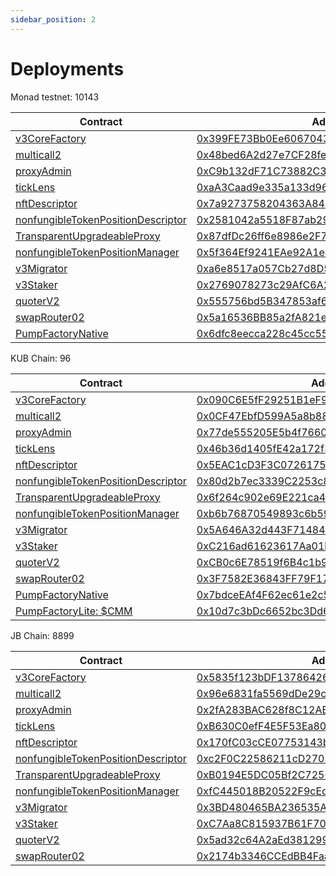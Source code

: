 ```yaml
---
sidebar_position: 2
---
```


# Deployments

Monad testnet: 10143

| Contract | Address |
| ------------- | ------------- |
| [v3CoreFactory](https://github.com/Uniswap/v3-core/blob/e3589b192d0be27e100cd0daaf6c97204fdb1899/contracts/UniswapV3Factory.sol) | [0x399FE73Bb0Ee60670430FD92fE25A0Fdd308E142](https://monad-testnet.socialscan.io/address/0x399fe73bb0ee60670430fd92fe25a0fdd308e142) |
| [multicall2](https://github.com/Uniswap/v3-periphery/blob/8943ee4047ea7892685802e4baf5f913993844fa/contracts/lens/UniswapInterfaceMulticall.sol) | [0x48bed6A2d27e7CF28fe380cc8ab00e1dE1F7387C](https://monad-testnet.socialscan.io/address/0x48bed6a2d27e7cf28fe380cc8ab00e1de1f7387c) |
| [proxyAdmin](https://github.com/OpenZeppelin/openzeppelin-contracts/blob/1c3d6c97f7469721b9c683706c88558d544fc0da/contracts/proxy/ProxyAdmin.sol) | [0xC9b132dF71C73882C32c6Acf7be3daC3f9fc8a51](https://monad-testnet.socialscan.io/address/0xc9b132df71c73882c32c6acf7be3dac3f9fc8a51) |
| [tickLens](https://github.com/Uniswap/v3-periphery/blob/8943ee4047ea7892685802e4baf5f913993844fa/contracts/lens/TickLens.sol) | [0xaA3Caad9e335a133d96EA3D5D73df2dcF9e360d4](https://monad-testnet.socialscan.io/address/0xaa3caad9e335a133d96ea3d5d73df2dcf9e360d4) |
| [nftDescriptor](https://github.com/Uniswap/v3-periphery/blob/80f26c86c57b8a5e4b913f42844d4c8bd274d058/contracts/libraries/NFTDescriptor.sol) | [0x7a9273758204363A844668112996Bf1fB8DC8aea](https://monad-testnet.socialscan.io/address/0x7a9273758204363a844668112996bf1fb8dc8aea) |
| [nonfungibleTokenPositionDescriptor](https://github.com/Uniswap/v3-periphery/blob/80f26c86c57b8a5e4b913f42844d4c8bd274d058/contracts/NonfungibleTokenPositionDescriptor.sol) | [0x2581042a5518F87ab29E421936e60FC77B62036a](https://monad-testnet.socialscan.io/address/0x2581042a5518f87ab29e421936e60fc77b62036a) |
| [TransparentUpgradeableProxy](https://github.com/OpenZeppelin/openzeppelin-contracts/blob/1c3d6c97f7469721b9c683706c88558d544fc0da/contracts/proxy/TransparentUpgradeableProxy.sol) | [0x87dfDc26ff6e8986e2F773FAE3Bfa51C8f152cF0](https://monad-testnet.socialscan.io/address/0x87dfdc26ff6e8986e2f773fae3bfa51c8f152cf0) |
| [nonfungibleTokenPositionManager](https://github.com/Uniswap/v3-periphery/blob/8943ee4047ea7892685802e4baf5f913993844fa/contracts/NonfungiblePositionManager.sol) | [0x5f364Ef9241EAe92A1ea361Fe4976759d7656455](https://monad-testnet.socialscan.io/address/0x5f364ef9241eae92a1ea361fe4976759d7656455) |
| [v3Migrator](https://github.com/Uniswap/v3-periphery/blob/8943ee4047ea7892685802e4baf5f913993844fa/contracts/V3Migrator.sol) | [0xa6e8517a057Cb27d8D57D5deC754Fd345B7B93cA](https://monad-testnet.socialscan.io/address/0xa6e8517a057cb27d8d57d5dec754fd345b7b93ca) |
| [v3Staker](https://github.com/Uniswap/v3-staker/blob/bc460c03c431431d5b057dad37e6ecc1b3d14f9b/contracts/UniswapV3Staker.sol) | [0x2769078273c29AfC6A21BF8B64368CC5d1972C6A](https://monad-testnet.socialscan.io/address/0x2769078273c29afc6a21bf8b64368cc5d1972c6a) |
| [quoterV2](https://github.com/Uniswap/v3-periphery/blob/8943ee4047ea7892685802e4baf5f913993844fa/contracts/lens/QuoterV2.sol) | [0x555756bd5B347853af6F713a2aF6231414BEdEFC](https://monad-testnet.socialscan.io/address/0x555756bd5b347853af6f713a2af6231414bedefc) |
| [swapRouter02](https://github.com/Uniswap/swap-router-contracts/blob/8fe4f086cee7c08f0bdb6ebe20c9ab615921c65f/contracts/SwapRouter02.sol) | [0x5a16536BB85a2fA821ec774008d6068ecED79c96](https://monad-testnet.socialscan.io/address/0x5a16536bb85a2fa821ec774008d6068eced79c96) |
| [PumpFactoryNative](https://github.com/coshi190/contracts-cmswap/blob/master/src/ERC20FactoryETH.sol) | [0x6dfc8eecca228c45cc55214edc759d39e5b39c93](https://monad-testnet.socialscan.io/address/0x6dfc8eecca228c45cc55214edc759d39e5b39c93) |

KUB Chain: 96

| Contract | Address |
| ------------- | ------------- |
| [v3CoreFactory](https://github.com/Uniswap/v3-core/blob/e3589b192d0be27e100cd0daaf6c97204fdb1899/contracts/UniswapV3Factory.sol) | [0x090C6E5fF29251B1eF9EC31605Bdd13351eA316C](https://www.kubscan.com/address/0x090C6E5fF29251B1eF9EC31605Bdd13351eA316C) |
| [multicall2](https://github.com/Uniswap/v3-periphery/blob/8943ee4047ea7892685802e4baf5f913993844fa/contracts/lens/UniswapInterfaceMulticall.sol) | [0x0CF47EbfD599A5a8b886E87fB5830C45A7b5A500](https://www.kubscan.com/address/0x0CF47EbfD599A5a8b886E87fB5830C45A7b5A500) |
| [proxyAdmin](https://github.com/OpenZeppelin/openzeppelin-contracts/blob/1c3d6c97f7469721b9c683706c88558d544fc0da/contracts/proxy/ProxyAdmin.sol) | [0x77de555205E5b4f7660c3D14948B65d7c0Cf393E](https://www.kubscan.com/address/0x77de555205E5b4f7660c3D14948B65d7c0Cf393E) |
| [tickLens](https://github.com/Uniswap/v3-periphery/blob/8943ee4047ea7892685802e4baf5f913993844fa/contracts/lens/TickLens.sol) | [0x46b36d1405fE42a172f33c569aaA17160cd5c644](https://www.kubscan.com/address/0x46b36d1405fE42a172f33c569aaA17160cd5c644) |
| [nftDescriptor](https://github.com/Uniswap/v3-periphery/blob/80f26c86c57b8a5e4b913f42844d4c8bd274d058/contracts/libraries/NFTDescriptor.sol) | [0x5EAC1cD3F3C0726175aC5cbF182e57AB5f2E4185](https://www.kubscan.com/address/0x5EAC1cD3F3C0726175aC5cbF182e57AB5f2E4185) |
| [nonfungibleTokenPositionDescriptor](https://github.com/Uniswap/v3-periphery/blob/80f26c86c57b8a5e4b913f42844d4c8bd274d058/contracts/NonfungibleTokenPositionDescriptor.sol) | [0x80d2b7ec3339C2253c89cB3aDdED4C118E020947](https://www.kubscan.com/address/0x80d2b7ec3339C2253c89cB3aDdED4C118E020947) |
| [TransparentUpgradeableProxy](https://github.com/OpenZeppelin/openzeppelin-contracts/blob/1c3d6c97f7469721b9c683706c88558d544fc0da/contracts/proxy/TransparentUpgradeableProxy.sol) | [0x6f264c902e69E221ca4a7965bC345F493AD1D45f](https://www.kubscan.com/address/0x6f264c902e69E221ca4a7965bC345F493AD1D45f) |
| [nonfungibleTokenPositionManager](https://github.com/Uniswap/v3-periphery/blob/8943ee4047ea7892685802e4baf5f913993844fa/contracts/NonfungiblePositionManager.sol) | [0xb6b76870549893c6b59E7e979F254d0F9Cca4Cc9](https://www.kubscan.com/address/0xb6b76870549893c6b59E7e979F254d0F9Cca4Cc9) |
| [v3Migrator](https://github.com/Uniswap/v3-periphery/blob/8943ee4047ea7892685802e4baf5f913993844fa/contracts/V3Migrator.sol) | [0x5A646A32d443F71484071D084191d03eF0eFe883](https://www.kubscan.com/address/0x5A646A32d443F71484071D084191d03eF0eFe883) |
| [v3Staker](https://github.com/Uniswap/v3-staker/blob/bc460c03c431431d5b057dad37e6ecc1b3d14f9b/contracts/UniswapV3Staker.sol) | [0xC216ad61623617Aa01b757A06836AA8D6fb547fF](https://www.kubscan.com/address/0xC216ad61623617Aa01b757A06836AA8D6fb547fF) |
| [quoterV2](https://github.com/Uniswap/v3-periphery/blob/8943ee4047ea7892685802e4baf5f913993844fa/contracts/lens/QuoterV2.sol) | [0xCB0c6E78519f6B4c1b9623e602E831dEf0f5ff7f](https://www.kubscan.com/address/0xCB0c6E78519f6B4c1b9623e602E831dEf0f5ff7f) |
| [swapRouter02](https://github.com/Uniswap/swap-router-contracts/blob/8fe4f086cee7c08f0bdb6ebe20c9ab615921c65f/contracts/SwapRouter02.sol) | [0x3F7582E36843FF79F173c7DC19f517832496f2D8](https://www.kubscan.com/address/0x3F7582E36843FF79F173c7DC19f517832496f2D8) |
| [PumpFactoryNative](https://github.com/coshi190/contracts-cmswap/blob/master/src/ERC20FactoryETH.sol) | [0x7bdceEAf4F62ec61e2c53564C2DbD83DB2015a56](https://www.kubscan.com/address/0x7bdceEAf4F62ec61e2c53564C2DbD83DB2015a56) |
| [PumpFactoryLite: $CMM](https://github.com/coshi190/contracts-cmswap/blob/master/src/ERC20FactoryLite.sol) | [0x10d7c3bDc6652bc3Dd66A33b9DD8701944248c62](https://www.kubscan.com/address/0x10d7c3bDc6652bc3Dd66A33b9DD8701944248c62) |

JB Chain: 8899

| Contract | Address |
| ------------- | ------------- |
| [v3CoreFactory](https://github.com/Uniswap/v3-core/blob/e3589b192d0be27e100cd0daaf6c97204fdb1899/contracts/UniswapV3Factory.sol) | [0x5835f123bDF137864263bf204Cf4450aAD1Ba3a7](https://exp.jibchain.net/address/0x5835f123bDF137864263bf204Cf4450aAD1Ba3a7) |
| [multicall2](https://github.com/Uniswap/v3-periphery/blob/8943ee4047ea7892685802e4baf5f913993844fa/contracts/lens/UniswapInterfaceMulticall.sol) | [0x96e6831fa5569dDe29c02A381414Ad4a854b94Ad](https://exp.jibchain.net/address/0x96e6831fa5569dDe29c02A381414Ad4a854b94Ad) |
| [proxyAdmin](https://github.com/OpenZeppelin/openzeppelin-contracts/blob/1c3d6c97f7469721b9c683706c88558d544fc0da/contracts/proxy/ProxyAdmin.sol) | [0x2fA283BAC628f8C12AB98A80923C4DFb745fa171](https://exp.jibchain.net/address/0x2fA283BAC628f8C12AB98A80923C4DFb745fa171) |
| [tickLens](https://github.com/Uniswap/v3-periphery/blob/8943ee4047ea7892685802e4baf5f913993844fa/contracts/lens/TickLens.sol) | [0xB630C0efF4E5F53Ea80152d8205b00ac72E707Ca](https://exp.jibchain.net/address/0xB630C0efF4E5F53Ea80152d8205b00ac72E707Ca) |
| [nftDescriptor](https://github.com/Uniswap/v3-periphery/blob/80f26c86c57b8a5e4b913f42844d4c8bd274d058/contracts/libraries/NFTDescriptor.sol) | [0x170fC03cCE07753143bBC1BF85Ea8392393FCaDA](https://exp.jibchain.net/address/0x170fC03cCE07753143bBC1BF85Ea8392393FCaDA) |
| [nonfungibleTokenPositionDescriptor](https://github.com/Uniswap/v3-periphery/blob/80f26c86c57b8a5e4b913f42844d4c8bd274d058/contracts/NonfungibleTokenPositionDescriptor.sol) | [0xc2F0C22586211cD27083bd44Fa61a076F05c2010](https://exp.jibchain.net/address/0xc2F0C22586211cD27083bd44Fa61a076F05c2010) |
| [TransparentUpgradeableProxy](https://github.com/OpenZeppelin/openzeppelin-contracts/blob/1c3d6c97f7469721b9c683706c88558d544fc0da/contracts/proxy/TransparentUpgradeableProxy.sol) | [0xB0194E5DC05Bf2C72567cbCA33D25Efb40b1c8E0](https://exp.jibchain.net/address/0xB0194E5DC05Bf2C72567cbCA33D25Efb40b1c8E0) |
| [nonfungibleTokenPositionManager](https://github.com/Uniswap/v3-periphery/blob/8943ee4047ea7892685802e4baf5f913993844fa/contracts/NonfungiblePositionManager.sol) | [0xfC445018B20522F9cEd1350201e179555a7573A1](https://exp.jibchain.net/address/0xfC445018B20522F9cEd1350201e179555a7573A1) |
| [v3Migrator](https://github.com/Uniswap/v3-periphery/blob/8943ee4047ea7892685802e4baf5f913993844fa/contracts/V3Migrator.sol) | [0x3BD480465BA236535A8df01E084Bf4f0899D307C](https://exp.jibchain.net/address/0x3BD480465BA236535A8df01E084Bf4f0899D307C) |
| [v3Staker](https://github.com/Uniswap/v3-staker/blob/bc460c03c431431d5b057dad37e6ecc1b3d14f9b/contracts/UniswapV3Staker.sol) | [0xC7Aa8C815937B61F70E04d814914683bB9Bd7579](https://exp.jibchain.net/address/0xC7Aa8C815937B61F70E04d814914683bB9Bd7579) |
| [quoterV2](https://github.com/Uniswap/v3-periphery/blob/8943ee4047ea7892685802e4baf5f913993844fa/contracts/lens/QuoterV2.sol) | [0x5ad32c64A2aEd381299061F32465A22B1f7A2EE2](https://exp.jibchain.net/address/0x5ad32c64A2aEd381299061F32465A22B1f7A2EE2) |
| [swapRouter02](https://github.com/Uniswap/swap-router-contracts/blob/8fe4f086cee7c08f0bdb6ebe20c9ab615921c65f/contracts/SwapRouter02.sol) | [0x2174b3346CCEdBB4Faaff5d8088ff60B74909A9d](https://exp.jibchain.net/address/0x2174b3346CCEdBB4Faaff5d8088ff60B74909A9d) |

